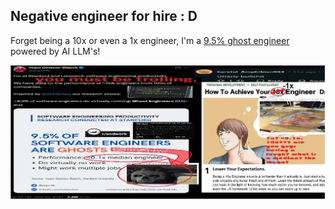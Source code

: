 ## Negative engineer for hire : D
Forget being a 10x or even a 1x engineer, I'm a [9.5% ghost engineer](https://arxiv.org/abs/2409.15152) powered by AI LLM's!

![toptiertrolling](https://github.com/skjapps/skjapps/blob/main/negative.jpg?raw=true)
